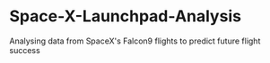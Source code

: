 # Space-X-Launchpad-Analysis
Analysing data from SpaceX's Falcon9 flights to predict future flight success 
